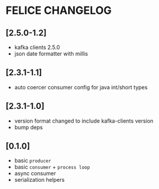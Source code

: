 # FELICE CHANGELOG

## [2.5.0-1.2]
- kafka clients 2.5.0
- json date formatter with millis

## [2.3.1-1.1]
- auto coercer consumer config for java int/short types

## [2.3.1-1.0]
- version format changed to include kafka-clients version
- bump deps

## [0.1.0]
- basic `producer`
- basic `consumer` + `process loop`
- async consumer
- serialization helpers

